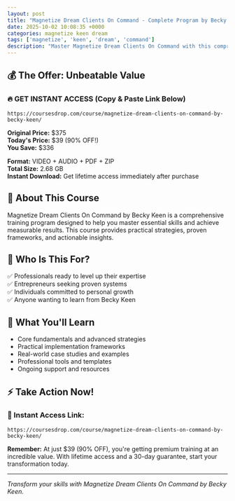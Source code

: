 ```yaml
---
layout: post
title: "Magnetize Dream Clients On Command - Complete Program by Becky Keen (2025)"
date: 2025-10-02 10:08:35 +0000
categories: magnetize keen dream
tags: ['magnetize', 'keen', 'dream', 'command']
description: "Master Magnetize Dream Clients On Command with this comprehensive course by Becky Keen. Save 90% on premium training that transforms your skills."
---
```



## 💰 The Offer: Unbeatable Value

### 🔥 GET INSTANT ACCESS (Copy & Paste Link Below)
`https://coursesdrop.com/course/magnetize-dream-clients-on-command-by-becky-keen/`

**Original Price:** $375  
**Today's Price:** $39 (90% OFF!)  
**You Save:** $336  

**Format:** VIDEO + AUDIO + PDF + ZIP  
**Total Size:** 2.68 GB  
**Instant Download:** Get lifetime access immediately after purchase

## 🎯 About This Course

Magnetize Dream Clients On Command by Becky Keen is a comprehensive training program designed to help you master essential skills and achieve measurable results. This course provides practical strategies, proven frameworks, and actionable insights.

## 👥 Who Is This For?

✅ Professionals ready to level up their expertise  
✅ Entrepreneurs seeking proven systems  
✅ Individuals committed to personal growth  
✅ Anyone wanting to learn from Becky Keen  

## 🌟 What You'll Learn

- Core fundamentals and advanced strategies
- Practical implementation frameworks
- Real-world case studies and examples
- Professional tools and templates
- Ongoing support and resources

## ⚡ Take Action Now!

### 🔗 Instant Access Link:
`https://coursesdrop.com/course/magnetize-dream-clients-on-command-by-becky-keen/`

**Remember:** At just $39 (90% OFF), you're getting premium training at an incredible value. With lifetime access and a 30-day guarantee, start your transformation today.

---

*Transform your skills with Magnetize Dream Clients On Command by Becky Keen.*